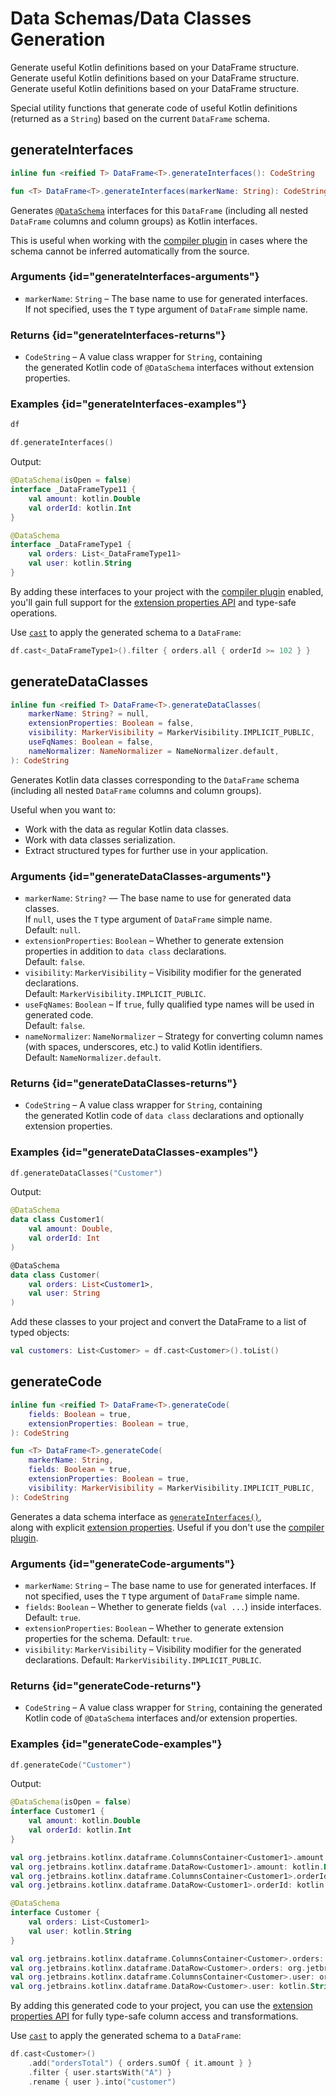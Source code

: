 # Data Schemas/Data Classes Generation

<web-summary>
Generate useful Kotlin definitions based on your DataFrame structure.
</web-summary>

<card-summary>
Generate useful Kotlin definitions based on your DataFrame structure.
</card-summary>

<link-summary>
Generate useful Kotlin definitions based on your DataFrame structure.
</link-summary>

<!---IMPORT org.jetbrains.kotlinx.dataframe.samples.api.Generate-->

Special utility functions that generate code of useful Kotlin definitions (returned as a `String`) 
based on the current `DataFrame` schema.


## generateInterfaces

```kotlin
inline fun <reified T> DataFrame<T>.generateInterfaces(): CodeString

fun <T> DataFrame<T>.generateInterfaces(markerName: String): CodeString
```

Generates [`@DataSchema`](schemas.md) interfaces for this `DataFrame` 
(including all nested `DataFrame` columns and column groups) as Kotlin interfaces.

This is useful when working with the [compiler plugin](Compiler-Plugin.md) 
in cases where the schema cannot be inferred automatically from the source.

### Arguments {id="generateInterfaces-arguments"}
* `markerName`: `String` – The base name to use for generated interfaces.  
  If not specified, uses the `T` type argument of `DataFrame` simple name.

### Returns {id="generateInterfaces-returns"}
* `CodeString` – A value class wrapper for `String`, containing  
  the generated Kotlin code of `@DataSchema` interfaces without extension properties.

### Examples {id="generateInterfaces-examples"}


<!---FUN notebook_test_generate_docs_1-->

```kotlin
df
```

<!---END-->

<inline-frame src="./resources/notebook_test_generate_docs_1.html" width="100%" height="500px"></inline-frame>

<!---FUN notebook_test_generate_docs_2-->

```kotlin
df.generateInterfaces()
```

<!---END-->

Output:
```kotlin
@DataSchema(isOpen = false)
interface _DataFrameType11 {
    val amount: kotlin.Double
    val orderId: kotlin.Int
}

@DataSchema
interface _DataFrameType1 {
    val orders: List<_DataFrameType11>
    val user: kotlin.String
}
```

By adding these interfaces to your project with the [compiler plugin](Compiler-Plugin.md) enabled,  
you'll gain full support for the [extension properties API](extensionPropertiesApi.md) and type-safe operations.

Use [`cast`](cast.md) to apply the generated schema to a `DataFrame`:

<!---FUN notebook_test_generate_docs_3-->

```kotlin
df.cast<_DataFrameType1>().filter { orders.all { orderId >= 102 } }
```

<!---END-->

<!--inline-frame src="./resources/notebook_test_generate_docs_3.html" width="100%" height="500px"></inline-frame>-->

## generateDataClasses

```kotlin
inline fun <reified T> DataFrame<T>.generateDataClasses(
    markerName: String? = null,
    extensionProperties: Boolean = false,
    visibility: MarkerVisibility = MarkerVisibility.IMPLICIT_PUBLIC,
    useFqNames: Boolean = false,
    nameNormalizer: NameNormalizer = NameNormalizer.default,
): CodeString
```

Generates Kotlin data classes corresponding to the `DataFrame` schema 
(including all nested `DataFrame` columns and column groups).

Useful when you want to:

- Work with the data as regular Kotlin data classes.
- Work with data classes serialization.
- Extract structured types for further use in your application.

### Arguments {id="generateDataClasses-arguments"}
* `markerName`: `String?` — The base name to use for generated data classes.  
  If `null`, uses the `T` type argument of `DataFrame` simple name.  
  Default: `null`.
* `extensionProperties`: `Boolean` – Whether to generate extension properties in addition to `data class` declarations.  
  Default: `false`.
* `visibility`: `MarkerVisibility` – Visibility modifier for the generated declarations.  
  Default: `MarkerVisibility.IMPLICIT_PUBLIC`.
* `useFqNames`: `Boolean` – If `true`, fully qualified type names will be used in generated code.  
  Default: `false`.
* `nameNormalizer`: `NameNormalizer` – Strategy for converting column names (with spaces, underscores, etc.) to valid Kotlin identifiers.  
  Default: `NameNormalizer.default`.

### Returns {id="generateDataClasses-returns"}
* `CodeString` – A value class wrapper for `String`, containing  
  the generated Kotlin code of `data class` declarations and optionally extension properties.

### Examples {id="generateDataClasses-examples"}

<!---FUN notebook_test_generate_docs_4-->

```kotlin
df.generateDataClasses("Customer")
```

<!---END-->

Output:
```kotlin
@DataSchema
data class Customer1(
    val amount: Double,
    val orderId: Int
)

@DataSchema
data class Customer(
    val orders: List<Customer1>,
    val user: String
)
```

Add these classes to your project and convert the DataFrame to a list of typed objects:

<!---FUN notebook_test_generate_docs_5-->

```kotlin
val customers: List<Customer> = df.cast<Customer>().toList()
```

<!---END-->

<!---FUN notebook_test_generate_docs_6-->

## generateCode

```kotlin
inline fun <reified T> DataFrame<T>.generateCode(
    fields: Boolean = true,
    extensionProperties: Boolean = true,
): CodeString

fun <T> DataFrame<T>.generateCode(
    markerName: String,
    fields: Boolean = true,
    extensionProperties: Boolean = true,
    visibility: MarkerVisibility = MarkerVisibility.IMPLICIT_PUBLIC,
): CodeString
```

Generates a data schema interface as [`generateInterfaces()`](#generateinterfaces),  
along with explicit [extension properties](extensionPropertiesApi.md). 
Useful if you don't use the [compiler plugin](Compiler-Plugin.md).

### Arguments {id="generateCode-arguments"}
* `markerName`: `String` – The base name to use for generated interfaces. 
If not specified, uses the `T` type argument of `DataFrame` simple name.
* `fields`: `Boolean` – Whether to generate fields (`val ...`) inside interfaces. 
Default: `true`.
* `extensionProperties`: `Boolean` – Whether to generate extension properties for the schema.
Default: `true`.
* `visibility`: `MarkerVisibility` – Visibility modifier for the generated declarations.
Default: `MarkerVisibility.IMPLICIT_PUBLIC`.

### Returns {id="generateCode-returns"}
* `CodeString` – A value class wrapper for `String`, containing
the generated Kotlin code of `@DataSchema` interfaces and/or extension properties.

### Examples {id="generateCode-examples"}

```kotlin
df.generateCode("Customer")
```

<!---END-->

Output:
```kotlin
@DataSchema(isOpen = false)
interface Customer1 {
    val amount: kotlin.Double
    val orderId: kotlin.Int
}

val org.jetbrains.kotlinx.dataframe.ColumnsContainer<Customer1>.amount: org.jetbrains.kotlinx.dataframe.DataColumn<kotlin.Double> @JvmName("Customer1_amount") get() = this["amount"] as org.jetbrains.kotlinx.dataframe.DataColumn<kotlin.Double>
val org.jetbrains.kotlinx.dataframe.DataRow<Customer1>.amount: kotlin.Double @JvmName("Customer1_amount") get() = this["amount"] as kotlin.Double
val org.jetbrains.kotlinx.dataframe.ColumnsContainer<Customer1>.orderId: org.jetbrains.kotlinx.dataframe.DataColumn<kotlin.Int> @JvmName("Customer1_orderId") get() = this["orderId"] as org.jetbrains.kotlinx.dataframe.DataColumn<kotlin.Int>
val org.jetbrains.kotlinx.dataframe.DataRow<Customer1>.orderId: kotlin.Int @JvmName("Customer1_orderId") get() = this["orderId"] as kotlin.Int

@DataSchema
interface Customer {
    val orders: List<Customer1>
    val user: kotlin.String
}

val org.jetbrains.kotlinx.dataframe.ColumnsContainer<Customer>.orders: org.jetbrains.kotlinx.dataframe.DataColumn<org.jetbrains.kotlinx.dataframe.DataFrame<Customer1>> @JvmName("Customer_orders") get() = this["orders"] as org.jetbrains.kotlinx.dataframe.DataColumn<org.jetbrains.kotlinx.dataframe.DataFrame<Customer1>>
val org.jetbrains.kotlinx.dataframe.DataRow<Customer>.orders: org.jetbrains.kotlinx.dataframe.DataFrame<Customer1> @JvmName("Customer_orders") get() = this["orders"] as org.jetbrains.kotlinx.dataframe.DataFrame<Customer1>
val org.jetbrains.kotlinx.dataframe.ColumnsContainer<Customer>.user: org.jetbrains.kotlinx.dataframe.DataColumn<kotlin.String> @JvmName("Customer_user") get() = this["user"] as org.jetbrains.kotlinx.dataframe.DataColumn<kotlin.String>
val org.jetbrains.kotlinx.dataframe.DataRow<Customer>.user: kotlin.String @JvmName("Customer_user") get() = this["user"] as kotlin.String
```

By adding this generated code to your project, you can use the [extension properties API](extensionPropertiesApi.md)
for fully type-safe column access and transformations.

Use [`cast`](cast.md) to apply the generated schema to a `DataFrame`:

<!---FUN notebook_test_generate_docs_7-->

```kotlin
df.cast<Customer>()
    .add("ordersTotal") { orders.sumOf { it.amount } }
    .filter { user.startsWith("A") }
    .rename { user }.into("customer")
```

<!---END-->

<!--inline-frame src="./resources/notebook_test_generate_docs_7.html" width="100%" height="500px"></inline-frame>-->

